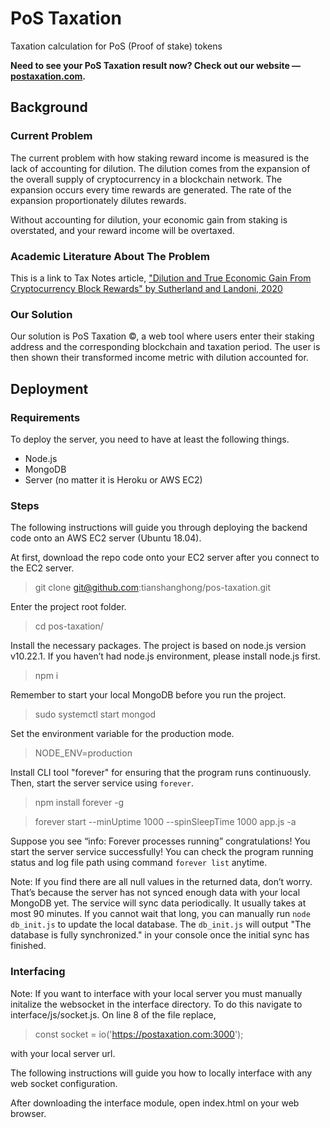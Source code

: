 # PoS Taxation
Taxation calculation for PoS (Proof of stake) tokens

**Need to see your PoS Taxation result now? Check out our website — [postaxation.com](https://postaxation.com).**

## Background

### Current Problem
The current problem with how staking reward income is measured is the lack of accounting for dilution. The dilution comes from the expansion of the overall supply of cryptocurrency in a blockchain network. The expansion occurs every time rewards are generated. The rate of the expansion proportionately dilutes rewards.

Without accounting for dilution, your economic gain from staking is overstated, and your reward income will be overtaxed.

### Academic Literature About The Problem

This is a link to Tax Notes article, ["Dilution and True Economic Gain From Cryptocurrency Block Rewards" by Sutherland and Landoni, 2020](https://www.taxnotes.com/special-reports/cryptocurrency/dilution-and-true-economic-gain-cryptocurrency-block-rewards/2020/08/14/2ctmc)

### Our Solution
Our solution is PoS Taxation ©, a web tool where users enter their staking address and the corresponding blockchain and taxation period. The user is then shown their transformed income metric with dilution accounted for.

## Deployment

### Requirements
To deploy the server, you need to have at least the following things.
- Node.js
- MongoDB
- Server (no matter it is Heroku or AWS EC2)

### Steps
The following instructions will guide you through deploying the backend code onto an AWS EC2 server (Ubuntu 18.04).

At first, download the repo code onto your EC2 server after you connect to the EC2 server.
> git clone git@github.com:tianshanghong/pos-taxation.git

Enter the project root folder.

> cd pos-taxation/

Install the necessary packages. The project is based on node.js version v10.22.1. If you haven’t had node.js environment, please install node.js first.

> npm i

Remember to start your local MongoDB before you run the project.

> sudo systemctl start mongod

Set the environment variable for the production mode.

> NODE_ENV=production

Install CLI tool "forever" for ensuring that the program runs continuously. Then, start the server service using `forever`.

> npm install forever -g

> forever start --minUptime 1000 --spinSleepTime 1000 app.js -a

Suppose you see “info: Forever processes running” congratulations! You start the server service successfully! You can check the program running status and log file path using command `forever list` anytime.

Note: If you find there are all null values in the returned data, don’t worry. That’s because the server has not synced enough data with your local MongoDB yet. The service will sync data periodically. It usually takes at most 90 minutes. If you cannot wait that long, you can manually run `node db_init.js` to update the local database. The `db_init.js` will output "The database is fully synchronized." in your console once the initial sync has finished.

### Interfacing

Note: If you want to interface with your local server you must manually initalize the websocket in the interface directory. To do this navigate to interface/js/socket.js. On line 8 of the file replace,

> const socket = io('https://postaxation.com:3000');

with your local server url. 

The following instructions will guide you how to locally interface with any web socket configuration. 

After downloading the interface module, open index.html on your web browser. 

